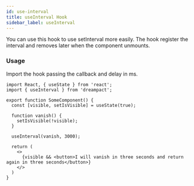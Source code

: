 ```yaml
---
id: use-interval
title: useInterval Hook
sidebar_label: useInterval
---
```


You can use this hook to use setInterval more easily. The hook register the interval and removes later when the component unmounts.

### Usage

Import the hook passing the callback and delay in ms.

```tsx
import React, { useState } from 'react';
import { useInterval } from 'dreampact';

export function SomeComponent() {
  const [visible, setIsVisible] = useState(true);

  function vanish() {
    setIsVisible(!visible);
  }

  useInterval(vanish, 3000);

  return (
    <>
      {visible && <button>I will vanish in three seconds and return again in three seconds</button>}
    </>
  )
}
```